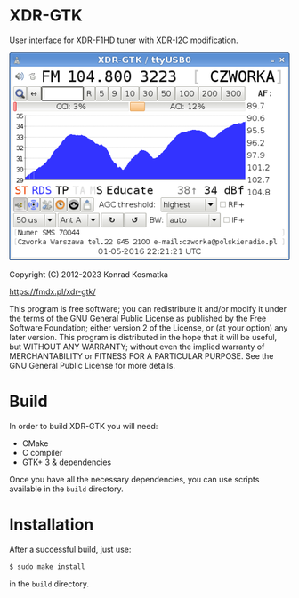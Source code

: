 XDR-GTK
=======

User interface for XDR-F1HD tuner with XDR-I2C modification.

![Screenshot](/xdr-gtk.png?raw=true)

Copyright (C) 2012-2023  Konrad Kosmatka

https://fmdx.pl/xdr-gtk/

This program is free software; you can redistribute it and/or modify it under the terms of the GNU General Public License as published by the Free Software Foundation; either version 2 of the License, or (at your option) any later version.
This program is distributed in the hope that it will be useful, but WITHOUT ANY WARRANTY; without even the implied warranty of MERCHANTABILITY or FITNESS FOR A PARTICULAR PURPOSE. See the GNU General Public License for more details.

# Build
In order to build XDR-GTK you will need:
- CMake
- C compiler
- GTK+ 3 & dependencies

Once you have all the necessary dependencies, you can use scripts available in the `build` directory.

# Installation
After a successful build, just use:
```sh
$ sudo make install
```
in the `build` directory.
